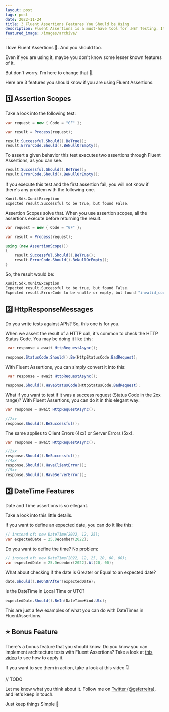 ```yaml
---
layout: post
tags: post
date: 2022-11-24
title: 3 Fluent Assertions Features You Should be Using
description: Fluent Assertions is a must-have tool for .NET Testing. It's so rich and extensive that some features aren't used enough. In this post, I will show you 3 of them.
featured_image: /images/archive/
---
```


I love Fluent Assertions 💖. And you should too.

Even if you are using it, maybe you don't know some lesser known features of it.

But don't worry. I'm here to change that 💪.

Here are 3 features you should know if you are using Fluent Assertions.

## 1️⃣ Assertion Scopes

Take a look into the following test:

```csharp
var request = new { Code = "GF" };

var result = Process(request);

result.Successful.Should().BeTrue();
result.ErrorCode.Should().BeNullOrEmpty();
```

To assert a given behavior this test executes two assertions through Fluent Assertions, as you can see.

```csharp
result.Successful.Should().BeTrue();
result.ErrorCode.Should().BeNullOrEmpty();
```

If you execute this test and the first assertion fail, you will not know if there's any problem with the following one.

```bash
Xunit.Sdk.XunitException
Expected result.Successful to be true, but found False.
```

Assertion Scopes solve that. When you use assertion scopes, all the assertions execute before returning the result.

```csharp
var request = new { Code = "GF" };

var result = Process(request);

using (new AssertionScope())
{
    result.Successful.Should().BeTrue();
    result.ErrorCode.Should().BeNullOrEmpty();
}
```

So, the result would be:

```bash
Xunit.Sdk.XunitException
Expected result.Successful to be true, but found False.
Expected result.ErrorCode to be <null> or empty, but found "invalid_code".
```

## 2️⃣ HttpResponseMessages

Do you write tests against APIs? So, this one is for you.

When we assert the result of a HTTP call, it's common to check the HTTP Status Code.
You may be doing it like this:

```csharp
 var response = await HttpRequestAsync();

response.StatusCode.Should().Be(HttpStatusCode.BadRequest);
```

With Fluent Assertions, you can simply convert it into this:

```csharp
 var response = await HttpRequestAsync();

response.Should().HaveStatusCode(HttpStatusCode.BadRequest);
```

What if you want to test if it was a success request (Status Code in the 2xx range)?
With Fluent Assertions, you can do it in this elegant way:

```csharp
var response = await HttpRequestAsync();

//2xx
response.Should().BeSuccessful();
```

The same applies to Client Errors (4xx) or Server Errors (5xx).

```csharp
var response = await HttpRequestAsync();

//2xx
response.Should().BeSuccessful();
//4xx
response.Should().HaveClientError();
//5xx
response.Should().HaveServerError();
```

## 3️⃣ DateTime Features

Date and Time assertions is so ellegant.

Take a look into this little details.

If you want to define an expected date, you can do it like this:

```csharp
// instead of: new DateTime(2022, 12, 25);
var expectedDate = 25.December(2022);
```

Do you want to define the time? No problem:

```csharp
// instead of: new DateTime(2022, 12, 25, 20, 00, 00);
var expectedDate = 25.December(2022).At(20, 00);
```

What about checking if the date is Greater or Equal to an expected date?

```csharp
date.Should().BeOnOrAfter(expectedDate);
```

Is the DateTime in Local Time or UTC?

```csharp
expectedDate.Should().BeIn(DateTimeKind.Utc);
```

This are just a few examples of what you can do with DateTimes in FluentAssertions.

## ⭐️ Bonus Feature

There's a bonus feature that you should know.
Do you know you can implement architecture tests with Fluent Assertions?
Take a look at [this video](https://youtu.be/e4w2qePKcTE) to see how to apply it.

If you want to see them in action, take a look at this video 👇

// TODO

Let me know what you think about it. Follow me on [Twitter (@gsferreira)](https://twitter.com/gsferreira), and let's keep in touch.

Just keep things Simple 🌱
